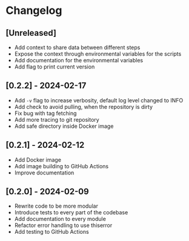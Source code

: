 # Changelog

## [Unreleased]

- Add context to share data between different steps
- Expose the context through environmental variables for the scripts
- Add documentation for the environmental variables
- Add flag to print current version

## [0.2.2] - 2024-02-17

- Add `-v` flag to increase verbosity, default log level changed to INFO
- Add check to avoid pulling, when the repository is dirty
- Fix bug with tag fetching
- Add more tracing to git repository
- Add safe directory inside Docker image

## [0.2.1] - 2024-02-12

- Add Docker image
- Add image building to GitHub Actions
- Improve documentation

## [0.2.0] - 2024-02-09

- Rewrite code to be more modular
- Introduce tests to every part of the codebase
- Add documentation to every module
- Refactor error handling to use thiserror
- Add testing to GitHub Actions
